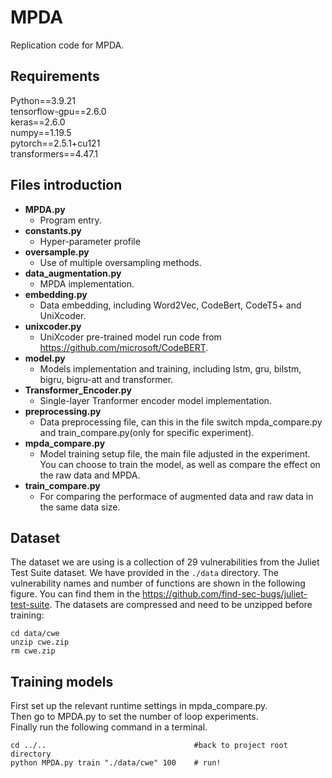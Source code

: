 # MPDA
Replication code for MPDA. 
## Requirements
Python==3.9.21<br />
tensorflow-gpu==2.6.0<br />
keras==2.6.0<br />
numpy==1.19.5<br />
pytorch==2.5.1+cu121<br />
transformers==4.47.1<br />

## Files introduction
- **MPDA.py**
  - Program entry.
- **constants.py**
  - Hyper-parameter profile
- **oversample.py**
  - Use of multiple oversampling methods.
- **data_augmentation.py**
  - MPDA implementation.
- **embedding.py**
  - Data embedding, including Word2Vec, CodeBert, CodeT5+ and UniXcoder.
- **unixcoder.py**
  - UniXcoder pre-trained model run code from https://github.com/microsoft/CodeBERT.
- **model.py**
  - Models implementation and training, including lstm, gru, bilstm, bigru, bigru-att and transformer.
- **Transformer_Encoder.py**
  - Single-layer Tranformer encoder model implementation.
- **preprocessing.py**
  - Data preprocessing file, can this in the file switch mpda_compare.py and train_compare.py(only for specific experiment).
- **mpda_compare.py**
  - Model training setup file, the main file adjusted in the experiment. You can choose to train the model, as well as compare the effect on the raw data and MPDA.
- **train_compare.py**
  - For comparing the performace of augmented data and raw data in the same data size.

## Dataset
The dataset we are using is a collection of 29 vulnerabilities from the Juliet Test Suite dataset. We have provided in the ```./data``` directory. The vulnerability names and number of functions are shown in the following figure. You can find them in the https://github.com/find-sec-bugs/juliet-test-suite. The datasets are compressed and need to be unzipped before training:
```
cd data/cwe
unzip cwe.zip
rm cwe.zip
```



## Training models
First set up the relevant runtime settings in mpda_compare.py.<br />
Then go to MPDA.py to set the number of loop experiments.<br />
Finally run the following command in a terminal.<br />
```
cd ../..                                 #back to project root directory
python MPDA.py train "./data/cwe" 100    # run!
```





